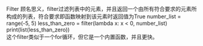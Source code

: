 Filter
顾名思义，filter过滤列表中的元素，并且返回一个由所有符合要求的元素所构成的列表，符合要求即函数映射到该元素时返回值为True
number_list = range(-5, 5)
less_than_zero = filter(lambda x: x < 0, number_list)
print(list(less_than_zero))  
这个filter类似于一个for循环，但它是一个内置函数，并且更快。

